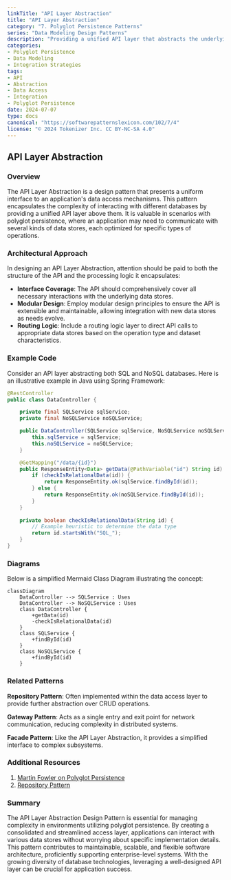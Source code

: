 ```yaml
---
linkTitle: "API Layer Abstraction"
title: "API Layer Abstraction"
category: "7. Polyglot Persistence Patterns"
series: "Data Modeling Design Patterns"
description: "Providing a unified API layer that abstracts the underlying data stores, hiding complexity from the application logic."
categories:
- Polyglot Persistence
- Data Modeling
- Integration Strategies
tags:
- API
- Abstraction
- Data Access
- Integration
- Polyglot Persistence
date: 2024-07-07
type: docs
canonical: "https://softwarepatternslexicon.com/102/7/4"
license: "© 2024 Tokenizer Inc. CC BY-NC-SA 4.0"
---
```


## API Layer Abstraction

### Overview 

The API Layer Abstraction is a design pattern that presents a uniform interface to an application's data access mechanisms. This pattern encapsulates the complexity of interacting with different databases by providing a unified API layer above them. It is valuable in scenarios with polyglot persistence, where an application may need to communicate with several kinds of data stores, each optimized for specific types of operations.

### Architectural Approach

In designing an API Layer Abstraction, attention should be paid to both the structure of the API and the processing logic it encapsulates:
- **Interface Coverage**: The API should comprehensively cover all necessary interactions with the underlying data stores.
- **Modular Design**: Employ modular design principles to ensure the API is extensible and maintainable, allowing integration with new data stores as needs evolve.
- **Routing Logic**: Include a routing logic layer to direct API calls to appropriate data stores based on the operation type and dataset characteristics.

### Example Code

Consider an API layer abstracting both SQL and NoSQL databases. Here is an illustrative example in Java using Spring Framework:

```java
@RestController
public class DataController {

    private final SQLService sqlService;
    private final NoSQLService noSQLService;

    public DataController(SQLService sqlService, NoSQLService noSQLService) {
        this.sqlService = sqlService;
        this.noSQLService = noSQLService;
    }

    @GetMapping("/data/{id}")
    public ResponseEntity<Data> getData(@PathVariable("id") String id) {
        if (checkIsRelationalData(id)) {
            return ResponseEntity.ok(sqlService.findById(id));
        } else {
            return ResponseEntity.ok(noSQLService.findById(id));
        }
    }
    
    private boolean checkIsRelationalData(String id) {
        // Example heuristic to determine the data type
        return id.startsWith("SQL_");
    }
}
```

### Diagrams

Below is a simplified Mermaid Class Diagram illustrating the concept:

```mermaid
classDiagram
    DataController --> SQLService : Uses
    DataController --> NoSQLService : Uses
    class DataController {
        +getData(id)
        -checkIsRelationalData(id)
    }
    class SQLService {
        +findById(id)
    }
    class NoSQLService {
        +findById(id)
    }
```

### Related Patterns

**Repository Pattern**: Often implemented within the data access layer to provide further abstraction over CRUD operations.

**Gateway Pattern**: Acts as a single entry and exit point for network communication, reducing complexity in distributed systems.

**Facade Pattern**: Like the API Layer Abstraction, it provides a simplified interface to complex subsystems.

### Additional Resources

1. [Martin Fowler on Polyglot Persistence](https://martinfowler.com/bliki/PolyglotPersistence.html)
2. [Repository Pattern](https://www.martinfowler.com/eaaCatalog/repository.html)

### Summary

The API Layer Abstraction Design Pattern is essential for managing complexity in environments utilizing polyglot persistence. By creating a consolidated and streamlined access layer, applications can interact with various data stores without worrying about specific implementation details. This pattern contributes to maintainable, scalable, and flexible software architecture, proficiently supporting enterprise-level systems. With the growing diversity of database technologies, leveraging a well-designed API layer can be crucial for application success.
